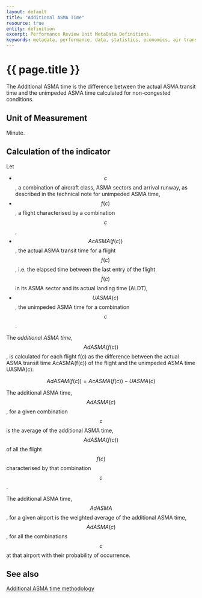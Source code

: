```yaml
---
layout: default
title: "Additional ASMA Time"
resource: true
entity: definition
excerpt: Performance Review Unit MetaData Definitions.
keywords: metadata, performance, data, statistics, economics, air transport, flights, europe, cost efficiency
---
```

# {{ page.title }}

The Additional ASMA time is the difference between the actual ASMA transit time
and the unimpeded ASMA time calculated for non-congested conditions.

## Unit of Measurement
Minute.

## Calculation of the indicator
Let

* $$c$$, a combination of aircraft class, ASMA sectors and arrival runway, as
  described in the technical note for unimpeded ASMA time,
* $$f(c)$$, a flight characterised by a combination $$c$$,
* $$AcASMA(f(c))$$, the actual ASMA transit time for a flight $$f(c)$$, i.e. the
  elapsed time between the last entry of the flight $$f(c)$$ in its ASMA sector and
  its actual landing time (ALDT),
* $$UASMA(c)$$, the unimpeded ASMA time for a combination $$c$$.

The *additional ASMA time*, $$AdASMA(f(c))$$, is calculated for each flight f(c)
as the difference between the actual ASMA transit time AcASMA(f(c)) of the
flight and the unimpeded ASMA time UASMA(c):

$$
AdASAM(f(c)) = AcASMA(f(c)) - UASMA(c)
$$

The additional ASMA time, $$AdASMA(c)$$, for a given combination $$c$$ is the
average of the additional ASMA time, $$AdASMA(f(c))$$ of all the flight $$f(c)$$
characterised by that combination $$c$$.

The additional ASMA time, $$AdASMA$$, for a given airport is the weighted
average of the additional ASMA time, $$AdASMA(c)$$, for all the combinations
$$c$$ at that airport with their probability of occurrence.

## See also

[Additional ASMA time methodology](/references/methodology/unimpeded_asma_time.html)
